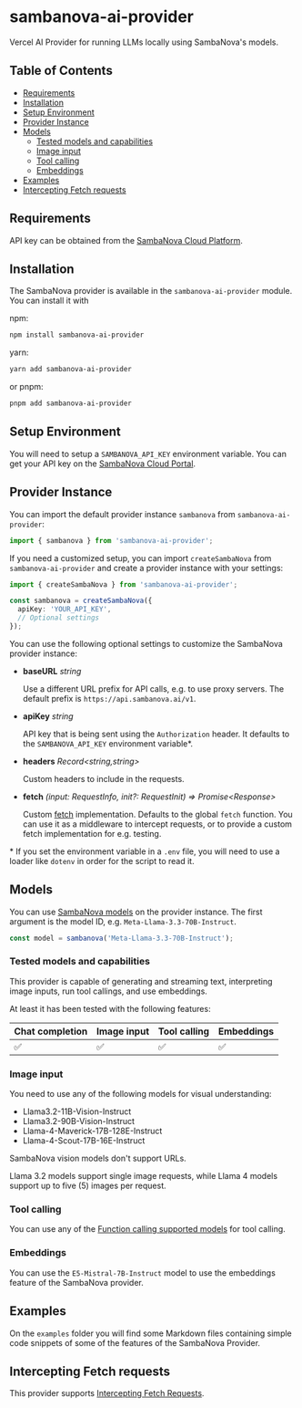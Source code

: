 # sambanova-ai-provider

Vercel AI Provider for running LLMs locally using SambaNova's models.

## Table of Contents

- [Requirements](#requirements)
- [Installation](#installation)
- [Setup Environment](#setup-environment)
- [Provider Instance](#provider-instance)
- [Models](#models)
  - [Tested models and capabilities](#tested-models-and-capabilities)
  - [Image input](#image-input)
  - [Tool calling](#tool-calling)
  - [Embeddings](#embeddings)
- [Examples](#examples)
- [Intercepting Fetch requests](#intercepting-fetch-requests)

## Requirements

API key can be obtained from the [SambaNova Cloud Platform](https://cloud.sambanova.ai/apis).

## Installation

The SambaNova provider is available in the `sambanova-ai-provider` module. You can install it with

npm:

```bash
npm install sambanova-ai-provider
```

yarn:

```bash
yarn add sambanova-ai-provider
```

or pnpm:

```bash
pnpm add sambanova-ai-provider
```

## Setup Environment

You will need to setup a `SAMBANOVA_API_KEY` environment variable. You can get your API key on the [SambaNova Cloud Portal](https://cloud.sambanova.ai/apis).

## Provider Instance

You can import the default provider instance `sambanova` from `sambanova-ai-provider`:

```ts
import { sambanova } from 'sambanova-ai-provider';
```

If you need a customized setup, you can import `createSambaNova` from `sambanova-ai-provider` and create a provider instance with your settings:

```ts
import { createSambaNova } from 'sambanova-ai-provider';

const sambanova = createSambaNova({
  apiKey: 'YOUR_API_KEY',
  // Optional settings
});
```

You can use the following optional settings to customize the SambaNova provider instance:

- **baseURL** _string_

  Use a different URL prefix for API calls, e.g. to use proxy servers.
  The default prefix is `https://api.sambanova.ai/v1`.

- **apiKey** _string_

  API key that is being sent using the `Authorization` header. It defaults to the `SAMBANOVA_API_KEY` environment variable\*.

- **headers** _Record&lt;string,string&gt;_

  Custom headers to include in the requests.

- **fetch** _(input: RequestInfo, init?: RequestInit) => Promise&lt;Response&gt;_

  Custom [fetch](https://developer.mozilla.org/en-US/docs/Web/API/fetch) implementation.
  Defaults to the global `fetch` function.
  You can use it as a middleware to intercept requests,
  or to provide a custom fetch implementation for e.g. testing.

\* If you set the environment variable in a `.env` file, you will need to use a loader like `dotenv` in order for the script to read it.

## Models

You can use [SambaNova models](https://docs.sambanova.ai/cloud/docs/get-started/supported-models) on the provider instance.
The first argument is the model ID, e.g. `Meta-Llama-3.3-70B-Instruct`.

```ts
const model = sambanova('Meta-Llama-3.3-70B-Instruct');
```

### Tested models and capabilities

This provider is capable of generating and streaming text, interpreting image inputs, run tool callings, and use embeddings.

At least it has been tested with the following features:

| Chat completion    | Image input        | Tool calling       | Embeddings         |
| ------------------ | ------------------ | ------------------ | ------------------ |
| :white_check_mark: | :white_check_mark: | :white_check_mark: | :white_check_mark: |

### Image input

You need to use any of the following models for visual understanding:

- Llama3.2-11B-Vision-Instruct
- Llama3.2-90B-Vision-Instruct
- Llama-4-Maverick-17B-128E-Instruct
- Llama-4-Scout-17B-16E-Instruct

SambaNova vision models don't support URLs.

Llama 3.2 models support single image requests, while Llama 4 models support up to five (5) images per request.

### Tool calling

You can use any of the [Function calling supported models](https://docs.sambanova.ai/cloud/docs/capabilities/function-calling#supported-models) for tool calling.

### Embeddings

You can use the `E5-Mistral-7B-Instruct` model to use the embeddings feature of the SambaNova provider.

## Examples

On the `examples` folder you will find some Markdown files containing simple code snippets of some of the features of the SambaNova Provider.

## Intercepting Fetch requests

This provider supports [Intercepting Fetch Requests](https://sdk.vercel.ai/examples/providers/intercepting-fetch-requests).
